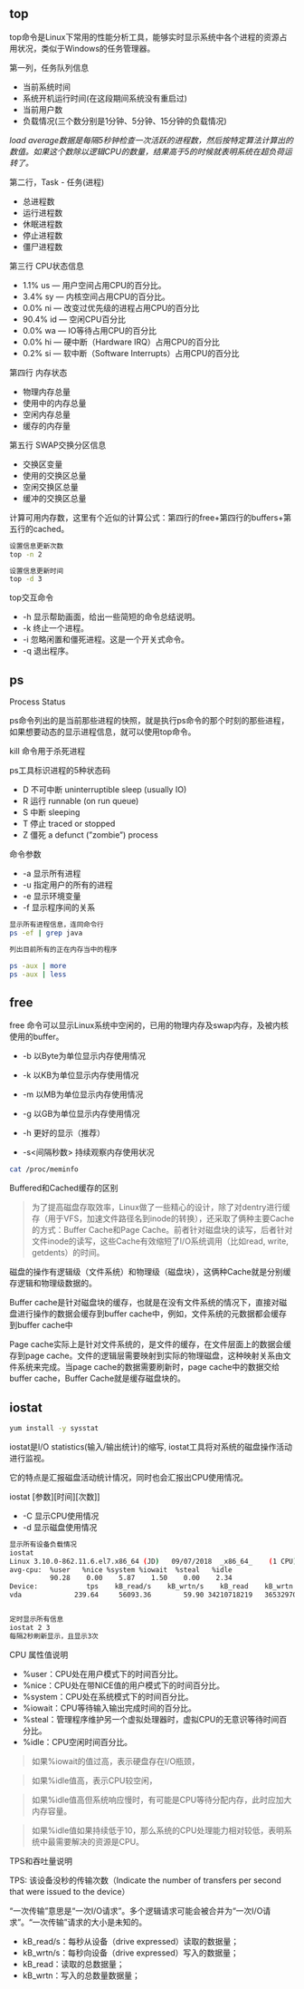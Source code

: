 ## top

top命令是Linux下常用的性能分析工具，能够实时显示系统中各个进程的资源占用状况，类似于Windows的任务管理器。

第一列，任务队列信息
- 当前系统时间
- 系统开机运行时间(在这段期间系统没有重启过)
- 当前用户数
- 负载情况(三个数分别是1分钟、5分钟、15分钟的负载情况)

*load average数据是每隔5秒钟检查一次活跃的进程数，然后按特定算法计算出的数值。如果这个数除以逻辑CPU的数量，结果高于5的时候就表明系统在超负荷运转了。*

第二行，Task - 任务(进程)
- 总进程数
- 运行进程数
- 休眠进程数
- 停止进程数
- 僵尸进程数

第三行 CPU状态信息
- 1.1% us — 用户空间占用CPU的百分比。
- 3.4% sy — 内核空间占用CPU的百分比。
- 0.0% ni — 改变过优先级的进程占用CPU的百分比
- 90.4% id — 空闲CPU百分比
- 0.0% wa — IO等待占用CPU的百分比
- 0.0% hi — 硬中断（Hardware IRQ）占用CPU的百分比
- 0.2% si — 软中断（Software Interrupts）占用CPU的百分比

第四行 内存状态

- 物理内存总量
- 使用中的内存总量
- 空闲内存总量
- 缓存的内存量


第五行 SWAP交换分区信息

- 交换区变量
- 使用的交换区总量
- 空闲交换区总量
- 缓冲的交换区总量

计算可用内存数，这里有个近似的计算公式：第四行的free+第四行的buffers+第五行的cached。

```sh
设置信息更新次数
top -n 2

设置信息更新时间
top -d 3
```

top交互命令
- -h 显示帮助画面，给出一些简短的命令总结说明。
- -k 终止一个进程。
- -i 忽略闲置和僵死进程。这是一个开关式命令。
- -q 退出程序。

## ps

Process Status

ps命令列出的是当前那些进程的快照，就是执行ps命令的那个时刻的那些进程，如果想要动态的显示进程信息，就可以使用top命令。

kill 命令用于杀死进程

ps工具标识进程的5种状态码

- D 不可中断 uninterruptible sleep (usually IO) 
- R 运行 runnable (on run queue) 
- S 中断 sleeping 
- T 停止 traced or stopped 
- Z 僵死 a defunct (”zombie”) process 

命令参数

- -a 显示所有进程
- -u 指定用户的所有的进程
- -e 显示环境变量
- -f 显示程序间的关系

```sh
显示所有进程信息，连同命令行
ps -ef | grep java

列出目前所有的正在内存当中的程序

ps -aux | more 
ps -aux | less
```

## free

free 命令可以显示Linux系统中空闲的，已用的物理内存及swap内存，及被内核使用的buffer。

- -b 以Byte为单位显示内存使用情况
- -k 以KB为单位显示内存使用情况
- -m 以MB为单位显示内存使用情况
- -g 以GB为单位显示内存使用情况

- -h 更好的显示（推荐）
- -s<间隔秒数> 持续观察内存使用状况

```sh
cat /proc/meminfo
```

Buffered和Cached缓存的区别

> 为了提高磁盘存取效率，Linux做了一些精心的设计，除了对dentry进行缓存（用于VFS，加速文件路径名到inode的转换），还采取了俩种主要Cache的方式：Buffer Cache和Page Cache。前者针对磁盘块的读写，后者针对文件inode的读写，这些Cache有效缩短了I/O系统调用（比如read, write, getdents）的时间。

磁盘的操作有逻辑级（文件系统）和物理级（磁盘块），这俩种Cache就是分别缓存逻辑和物理级数据的。

Buffer cache是针对磁盘块的缓存，也就是在没有文件系统的情况下，直接对磁盘进行操作的数据会缓存到buffer cache中，例如，文件系统的元数据都会缓存到buffer cache中

Page cache实际上是针对文件系统的，是文件的缓存，在文件层面上的数据会缓存到page cache。文件的逻辑层需要映射到实际的物理磁盘，这种映射关系由文件系统来完成。当page cache的数据需要刷新时，page cache中的数据交给buffer cache，Buffer Cache就是缓存磁盘块的。

## iostat

```sh
yum install -y sysstat
```

iostat是I/O statistics(输入/输出统计)的缩写, iostat工具将对系统的磁盘操作活动进行监视。

它的特点是汇报磁盘活动统计情况，同时也会汇报出CPU使用情况。

iostat [参数][时间][次数]]

- -C 显示CPU使用情况
- -d 显示磁盘使用情况


```sh
显示所有设备负载情况
iostat
Linux 3.10.0-862.11.6.el7.x86_64 (JD) 	09/07/2018 	_x86_64_	(1 CPU)
avg-cpu:  %user   %nice %system %iowait  %steal   %idle
          90.28    0.00    5.87    1.50    0.00    2.34
Device:            tps    kB_read/s    kB_wrtn/s    kB_read    kB_wrtn
vda             239.64     56093.36        59.90 34210718219   36532970


定时显示所有信息
iostat 2 3 
每隔2秒刷新显示，且显示3次
```

CPU 属性值说明

- %user：CPU处在用户模式下的时间百分比。
- %nice：CPU处在带NICE值的用户模式下的时间百分比。
- %system：CPU处在系统模式下的时间百分比。
- %iowait：CPU等待输入输出完成时间的百分比。
- %steal：管理程序维护另一个虚拟处理器时，虚拟CPU的无意识等待时间百分比。
- %idle：CPU空闲时间百分比。

> 如果%iowait的值过高，表示硬盘存在I/O瓶颈，

> 如果%idle值高，表示CPU较空闲，

> 如果%idle值高但系统响应慢时，有可能是CPU等待分配内存，此时应加大内存容量。

> 如果%idle值如果持续低于10，那么系统的CPU处理能力相对较低，表明系统中最需要解决的资源是CPU。

TPS和吞吐量说明

TPS: 该设备没秒的传输次数（Indicate the number of transfers per second that were issued to the device）

“一次传输”意思是“一次I/O请求”。多个逻辑请求可能会被合并为“一次I/O请求”。“一次传输”请求的大小是未知的。

- kB_read/s：每秒从设备（drive expressed）读取的数据量；
- kB_wrtn/s：每秒向设备（drive expressed）写入的数据量；
- kB_read：读取的总数据量；
- kB_wrtn：写入的总数量数据量；